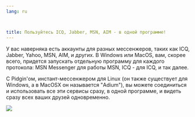 ```yaml
---
lang: ru



title: Пользуйтесь ICQ, Jabber, MSN, AIM - в одной программе!
---
```


У вас наверняка есть аккаунты для разных мессенжеров, таких как ICQ, 
Jabber, Yahoo, MSN, AIM, и других. В Windows или MacOS, вам, скорее всего,
придется запускать отдельную программу для каждого протокола: MSN Messenger
для работы MSN, ICQ - для ICQ, и так далее. 

С Pidgin'ом, инстант-мессенжером для Linux (он также существует для Windows,
а в MacOSX он называется "Adium"), вы можете соединиться и использовать все
эти сервисы сразу, в одной программе, и видеть сразу всех ваших друзей 
одновременно.

<img src="Images/gaim_im_services.png" />

  
